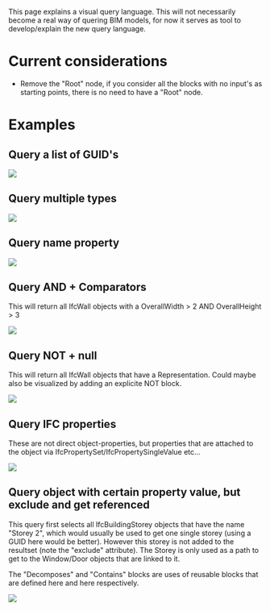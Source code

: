This page explains a visual query language. This will not necessarily become a real way of quering BIM models, for now it serves as tool to develop/explain the new query language.

# Current considerations
- Remove the "Root" node, if you consider all the blocks with no input's as starting points, there is no need to have a "Root" node.

# Examples

## Query a list of GUID's

![](https://raw.githubusercontent.com/opensourceBIM/BIMserver/master/Documentation/img/queryguids.png)

## Query multiple types

![](https://raw.githubusercontent.com/opensourceBIM/BIMserver/master/Documentation/img/query2types.png)

## Query name property

![](https://raw.githubusercontent.com/opensourceBIM/BIMserver/master/Documentation/img/querynameproperty.png)

## Query AND + Comparators

This will return all IfcWall objects with a OverallWidth > 2 AND OverallHeight > 3

![](https://raw.githubusercontent.com/opensourceBIM/BIMserver/master/Documentation/img/queryand.png)

## Query NOT + null

This will return all IfcWall objects that have a Representation. Could maybe also be visualized by adding an explicite NOT block.

![](https://raw.githubusercontent.com/opensourceBIM/BIMserver/master/Documentation/img/querynotnull.png)

## Query IFC properties

These are not direct object-properties, but properties that are attached to the object via IfcPropertySet/IfcPropertySingleValue etc...

![](https://raw.githubusercontent.com/opensourceBIM/BIMserver/master/Documentation/img/querycomplexproperties.png)

## Query object with certain property value, but exclude and get referenced

This query first selects all IfcBuildingStorey objects that have the name "Storey 2", which would usually be used to get one single storey (using a GUID here would be better). However this storey is not added to the resultset (note the "exclude" attribute). The Storey is only used as a path to get to the Window/Door objects that are linked to it.

The "Decomposes" and "Contains" blocks are uses of reusable blocks that are defined here and here respectively.

![](https://raw.githubusercontent.com/opensourceBIM/BIMserver/master/Documentation/img/query1storeywindowsanddoors.png)



